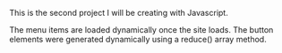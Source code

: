 This is the second project I will be creating with Javascript. 

The menu items are loaded dynamically once the site loads. The button elements were generated dynamically using a reduce() array method. 
